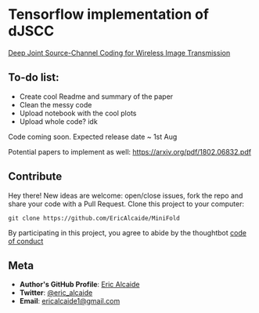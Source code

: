 # Tensorflow implementation of dJSCC
[Deep Joint Source-Channel Coding for Wireless Image Transmission](https://arxiv.org/abs/1809.01733)

## To-do list: 
* Create cool Readme and summary of the paper
* Clean the messy code
* Upload notebook with the cool plots
* Upload whole code? idk 

Code coming soon. Expected release date ~ 1st Aug

Potential papers to implement as well: https://arxiv.org/pdf/1802.06832.pdf

## Contribute
Hey there! New ideas are welcome: open/close issues, fork the repo and share your code with a Pull Request.
Clone this project to your computer:
 
`git clone https://github.com/EricAlcaide/MiniFold`
 
By participating in this project, you agree to abide by the thoughtbot [code of conduct](https://thoughtbot.com/open-source-code-of-conduct)
 
## Meta
 
* **Author's GitHub Profile**: [Eric Alcaide](https://github.com/EricAlcaide/)
* **Twitter**: [@eric_alcaide](https://twitter.com/eric_alcaide)
* **Email**: ericalcaide1@gmail.com
